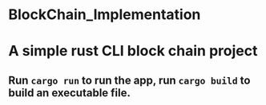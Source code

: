 # BlockChain_Implementation

# A simple rust CLI block chain project

## Run `cargo run` to run the app, run `cargo build` to build an executable file.
